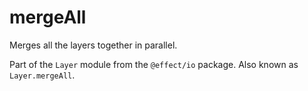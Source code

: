 # mergeAll

Merges all the layers together in parallel.

Part of the `Layer` module from the `@effect/io` package. Also known as `Layer.mergeAll`.
